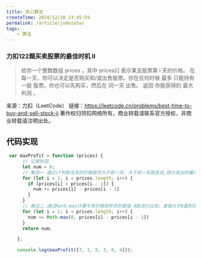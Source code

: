 ```yaml
---
title: 贪心算法 
createTime: 2024/12/28 23:45:59
permalink: /article/ju0nzolw/
tags:
    - 算法
---
```


### 力扣122题买卖股票的最佳时机 II


> 给你一个整数数组 prices ，其中 prices[i] 表示某支股票第 i 天的价格。
在每一天，你可以决定是否购买和/或出售股票。你在任何时候 最多 只能持有 一股 股票。你也可以先购买，然后在 同一天 出售。
> 返回 你能获得的 最大 利润 。

来源：力扣（LeetCode）
链接：https://leetcode.cn/problems/best-time-to-buy-and-sell-stock-ii
著作权归领扣网络所有。商业转载请联系官方授权，非商业转载请注明出处。

## 代码实现
```js
 var maxProfit = function (prices) {
      // 记录利润
      let num = 0;
      // 解法一 通过if判断当天的价格是否大于前一天，大于前一天就卖出,统计卖出的最大利润
      for (let i = 1; i < prices.length; i++) {
        if (prices[i] > prices[i - 1]) {
          num += prices[i] - prices[i - 1]
        }
      }
      // 解法二 通过Math.max计算今天价格和昨天的差值 和0进行比较，差值大于0盈利则返回相加，小于0则亏损收益加0
      for (let i = 1; i < prices.length; i++) {
        num += Math.max(0, prices[i] - prices[i - 1])
      }
      return num;

    };

    console.log(maxProfit([7, 1, 5, 3, 6, 4]));
```
